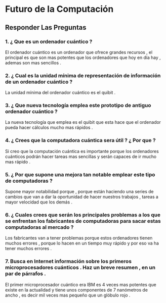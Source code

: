 # Futuro de la Computación 

## Responder Las Preguntas 

### 1. ¿ Que es un ordenador cuántico ?
El ordenador cuántico es un ordenador que ofrece grandes recursos , el principal es que son mas potentes que los ordenadores que hoy en día hay  , ademas son mas sencillos .

###  2. ¿ Cual es la unidad mínima de representación de información de un ordenador cuántico ?
La unidad mínima del ordenador cuántico es el quibit .

### 3. ¿  Que nueva tecnología emplea este prototipo de antiguo ordenador cuántico ?
La nueva tecnología que emplea es el quibit que esta hace que el ordenador pueda hacer cálculos mucho mas rápidos .

### 4. ¿ Crees que la computadora cuántica sera útil ? ¿ Por que ?
Si creo que la computación cuántica es importante porque los ordenadores cuánticos podrán hacer tareas mas sencillas y serán capaces de ir mucho mas rápido .

### 5. ¿ Por que supone una mejora tan notable emplear este tipo de computadoras ?
Supone mayor notabilidad porque , porque están haciendo una series de cambios que van a dar la oportunidad de hacer nuestros trabajos , tareas a mayor velocidad que los demás .

### 6. ¿ Cuales crees que serán los principales problemas a los que se enfrentan los fabricantes de computadoras para sacar estas computadoras al mercado ?
Los fabricantes van a tener problemas porque estos ordenadores tienen muchos errores , porque lo hacen en un tiempo muy rápido y por eso va ha tener muchos errores . 

### 7. Busca en Internet información sobre los primeros microprocesadores cuánticos . Haz un breve resumen , en un par de párrafos .
El primer microprocesador cuántico era IBM  es 4 veces mas potentes que existe en la actualidad y tiene unos componentes de 7 nanómetros  de ancho , es decir mil veces mas pequeño que un glóbulo rojo .


